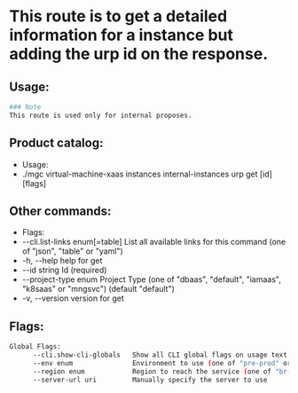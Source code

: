 # This route is to get a detailed information for a instance but adding the urp id on the response.

## Usage:
```bash
### Note
This route is used only for internal proposes.
```

## Product catalog:
- Usage:
- ./mgc virtual-machine-xaas instances internal-instances urp get [id] [flags]

## Other commands:
- Flags:
- --cli.list-links enum[=table]   List all available links for this command (one of "json", "table" or "yaml")
- -h, --help                          help for get
- --id string                     Id (required)
- --project-type enum             Project Type (one of "dbaas", "default", "iamaas", "k8saas" or "mngsvc") (default "default")
- -v, --version                       version for get

## Flags:
```bash
Global Flags:
      --cli.show-cli-globals   Show all CLI global flags on usage text
      --env enum               Environment to use (one of "pre-prod" or "prod") (default "prod")
      --region enum            Region to reach the service (one of "br-mgl1", "br-ne1" or "br-se1") (default "br-se1")
      --server-url uri         Manually specify the server to use
```

